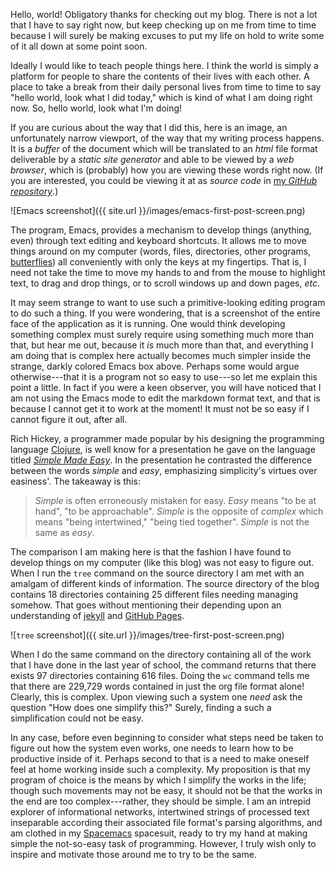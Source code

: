 Hello, world!  Obligatory thanks for  checking out my blog.  There is not  a lot
that I  have to  say right now,  but keep checking  up on  me from time  to time
because I will surely be making excuses to  put my life on hold to write some of
it all down at some point soon.

Ideally I would like to teach people things  here. I think the world is simply a
platform for  people to  share the contents  of their lives  with each  other. A
place to take a  break from their daily personal lives from time  to time to say
"hello world,  look what I did  today," which is kind  of what I am  doing right
now. So, hello world, look what I'm doing!

If  you are  curious  about the  way  that I  did  this, here  is  an image,  an
unfortunately narrow viewport, of the way that my writing process happens. It is
a _buffer_  of the document  which will be translated  to an _html_  file format
deliverable  by a  _static site  generator_  and able  to  be viewed  by a  _web
browser_, which is (probably) how you are viewing these words right now. (If you
are interested,  you could  be viewing  it at  as _source  code_ in  [my _GitHub
repository_](https://github.com/JustenRickert/justenrickert.github.io).)

![Emacs screenshot]({{ site.url }}/images/emacs-first-post-screen.png)

The  program, Emacs,  provides a  mechanism to  develop things  (anything, even)
through text editing and keyboard shortcuts.  It allows me to move things around
on    my    computer    (words,     files,    directories,    other    programs,
[butterflies](https://xkcd.com/378/)) all conveniently with  only the keys at my
fingertips. That is, I  need not take the time to move my  hands to and from the
mouse to highlight  text, to drag and  drop things, or to scroll  windows up and
down pages, _etc_.

It may seem strange  to want to use such a  primitive-looking editing program to
do such a thing. If you were wondering,  that is a screenshot of the entire face
of  the application  as  it is  running. One  would  think developing  something
complex must  surely require using  something much more  than that, but  hear me
out, because  it _is_ much  more than  that, and everything  I am doing  that is
complex here  actually becomes much  simpler inside the strange,  darkly colored
Emacs box above.  Perhaps some would argue otherwise---that it  is a program not
so easy to  use---so let me explain this  point a little. In fact if  you were a
keen observer, you will have noticed that I  am not using the Emacs mode to edit
the markdown  format text, and that  is because I cannot  get it to work  at the
moment! It must not be so easy if I cannot figure it out, after all.

Rich Hickey, a programmer made popular by his designing the programming language
[Clojure](https://en.wikipedia.org/wiki/Clojure),   is    well   know    for   a
presentation    he    gave    on    the   language    titled    [_Simple    Made
Easy_](https://www.infoq.com/presentations/Simple-Made-Easy).       In       the
presentation he contrasted the difference between the words _simple_ and _easy_,
emphasizing simplicity's virtues over easiness'. The takeaway is this:

> _Simple_ is often erroneously mistaken for easy. _Easy_ means "to be at hand",
>  "to  be approachable".  _Simple_ is  the  opposite of  _complex_ which  means
>  "being  intertwined," "being  tied together".  _Simple_  is not  the same  as
>  _easy_.

The comparison  I am making  here is  that the fashion  I have found  to develop
things on my  computer (like this blog) was  not easy to figure out.  When I run
the `tree` command on the source directory I am met with an amalgam of different
kinds of information.  The source directory of the blog  contains 18 directories
containing  25  different files  needing  managing  somehow. That  goes  without
mentioning      their      depending      upon     an      understanding      of
[jekyll](https://jekyllrb.com/) and [GitHub Pages](https://pages.github.com/).

![`tree` screenshot]({{ site.url }}/images/tree-first-post-screen.png)

When I do  the same command on the  directory containing all of the  work that I
have done in the  last year of school, the command returns  that there exists 97
directories containing 616 files. Doing the `wc` command tells me that there are
229,729 words  contained in  just the  org file format  alone! Clearly,  this is
complex. Upon viewing  such a system one  _need_ ask the question  "How does one
simplify this?" Surely, finding a such a simplification could not be easy.

In any  case, before  even beginning  to consider  what steps  need be  taken to
figure out how  the system even works,  one needs to learn how  to be productive
inside of  it. Perhaps second  to that is  a need to  make oneself feel  at home
working inside such a complexity. My proposition is that my program of choice is
the means by which  I simplify the works in the life;  though such movements may
not  be  easy,   it  should  not  be   that  the  works  in  the   end  are  too
complex---rather,  they  should  be  simple.   I  am  an  intrepid  explorer  of
informational  networks,  intertwined  strings  of  processed  text  inseparable
according their associated  file format's parsing algorithms, and  am clothed in
my [Spacemacs](http://spacemacs.org/) spacesuit, ready to  try my hand at making
simple  the not-so-easy  task  of programming.  However, I  truly  wish only  to
inspire and motivate those around me to try to be the same.
